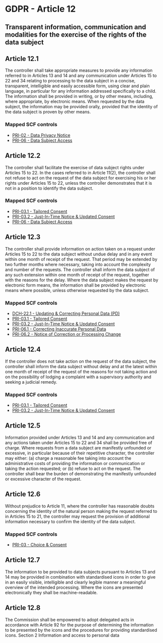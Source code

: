 # GDPR - Article 12
## Transparent information, communication and modalities for the exercise of the rights of the data subject

  
## Article 12.1
The controller shall take appropriate measures to provide any information referred to in Articles 13 and 14 and any communication under Articles 15 to 22 and 34 relating to processing to the data subject in a concise, transparent, intelligible and easily accessible form, using clear and plain language, in particular for any information addressed specifically to a child. The information shall be provided in writing, or by other means, including, where appropriate, by electronic means. When requested by the data subject, the information may be provided orally, provided that the identity of the data subject is proven by other means.
  
### Mapped SCF controls
- [PRI-02 - Data Privacy Notice](../scf/pri-02-dataprivacynotice.md)
- [PRI-06 - Data Subject Access](../scf/pri-06-datasubjectaccess.md)
  
## Article 12.2
The controller shall facilitate the exercise of data subject rights under Articles 15 to 22\. In the cases referred to in Article 11(2), the controller shall not refuse to act on the request of the data subject for exercising his or her rights under Articles 15 to 22, unless the controller demonstrates that it is not in a position to identify the data subject.
  
### Mapped SCF controls
- [PRI-03.1 - Tailored Consent](../scf/pri-031-tailoredconsent.md)
- [PRI-03.2 - Just-In-Time Notice & Updated Consent](../scf/pri-032-just-in-timenotice&updatedconsent.md)
- [PRI-06 - Data Subject Access](../scf/pri-06-datasubjectaccess.md)
  
## Article 12.3
The controller shall provide information on action taken on a request under Articles 15 to 22 to the data subject without undue delay and in any event within one month of receipt of the request. That period may be extended by two further months where necessary, taking into account the complexity and number of the requests. The controller shall inform the data subject of any such extension within one month of receipt of the request, together with the reasons for the delay. Where the data subject makes the request by electronic form means, the information shall be provided by electronic means where possible, unless otherwise requested by the data subject.
  
### Mapped SCF controls
- [DCH-22.1 - Updating & Correcting Personal Data (PD)](../scf/dch-221-updating&correctingpersonaldata(pd).md)
- [PRI-03.1 - Tailored Consent](../scf/pri-031-tailoredconsent.md)
- [PRI-03.2 - Just-In-Time Notice & Updated Consent](../scf/pri-032-just-in-timenotice&updatedconsent.md)
- [PRI-06.1 - Correcting Inaccurate Personal Data](../scf/pri-061-correctinginaccuratepersonaldata.md)
- [PRI-06.2 - Notice of Correction or Processing Change](../scf/pri-062-noticeofcorrectionorprocessingchange.md)
  
## Article 12.4
If the controller does not take action on the request of the data subject, the controller shall inform the data subject without delay and at the latest within one month of receipt of the request of the reasons for not taking action and on the possibility of lodging a complaint with a supervisory authority and seeking a judicial remedy.
  
### Mapped SCF controls
- [PRI-03.1 - Tailored Consent](../scf/pri-031-tailoredconsent.md)
- [PRI-03.2 - Just-In-Time Notice & Updated Consent](../scf/pri-032-just-in-timenotice&updatedconsent.md)
  
## Article 12.5
Information provided under Articles 13 and 14 and any communication and any actions taken under Articles 15 to 22 and 34 shall be provided free of charge. Where requests from a data subject are manifestly unfounded or excessive, in particular because of their repetitive character, the controller may either:
(a) charge a reasonable fee taking into account the administrative costs of providing the information or communication or taking the action requested; or
(b) refuse to act on the request.
The controller shall bear the burden of demonstrating the manifestly unfounded or excessive character of the request.
  
## Article 12.6
Without prejudice to Article 11, where the controller has reasonable doubts concerning the identity of the natural person making the request referred to in Articles 15 to 21, the controller may request the provision of additional information necessary to confirm the identity of the data subject.
  
### Mapped SCF controls
- [PRI-03 - Choice & Consent](../scf/pri-03-choice&consent.md)
  
## Article 12.7
The information to be provided to data subjects pursuant to Articles 13 and 14 may be provided in combination with standardised icons in order to give in an easily visible, intelligible and clearly legible manner a meaningful overview of the intended processing. Where the icons are presented electronically they shall be machine-readable.
  
## Article 12.8
The Commission shall be empowered to adopt delegated acts in accordance with Article 92 for the purpose of determining the information to be presented by the icons and the procedures for providing standardised icons.
<span class="expanded">Section 2
<span class="bold"><span class="expanded">Information and access to personal data
  